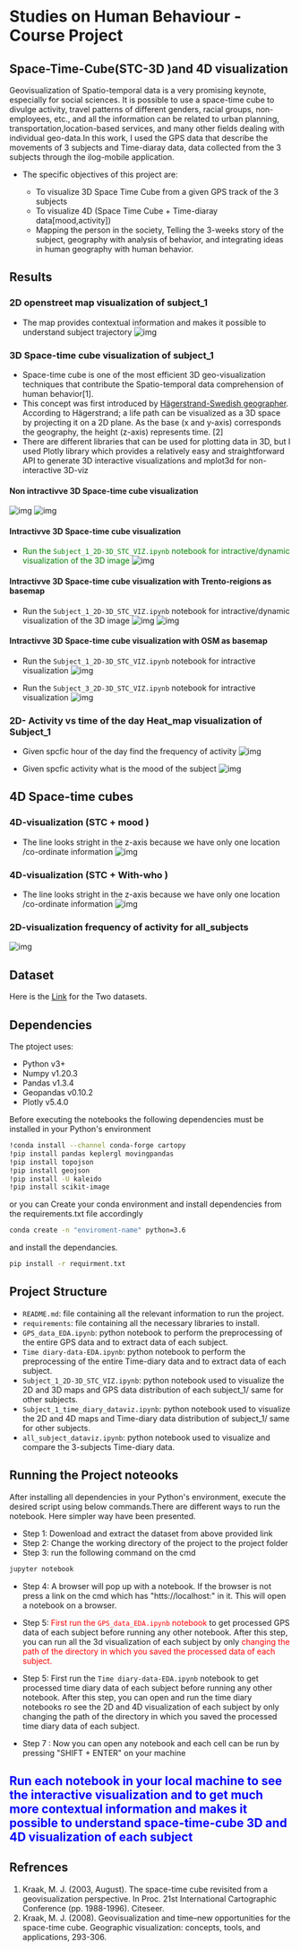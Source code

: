 # Studies on Human Behaviour -   Course Project
##  Space-Time-Cube(STC-3D )and 4D visualization

Geovisualization of Spatio-temporal data is a very promising keynote, especially for social sciences. It is possible to use a space-time cube to divulge activity, travel patterns of different genders, racial groups, non-employees, etc., and all the information can be related to urban planning, transportation,location-based services, and many other fields dealing with individual geo-data.In this work, I used the GPS data that describe the movements of 3 subjects and Time-diaray data, data collected from the 3 subjects through the ilog-mobile application. 

* The specific objectives of this project are:

  - To visualize 3D Space Time Cube from a given GPS track of the 3 subjects 
  - To visualize 4D (Space Time Cube + Time-diaray data[mood,activity])
  - Mapping the person in the society, Telling the 3-weeks story of the subject, geography with analysis of behavior, and integrating ideas in human geography with human behavior.

 
## Results
### 2D openstreet map visualization of subject_1
* The map provides contextual information and makes it possible to understand subject trajectory
![img](map_images/sub_1traj.png)

### 3D Space-time cube visualization of subject_1
* Space-time cube is one of the most efficient 3D geo-visualization techniques that contribute the Spatio-temporal data comprehension of human behavior[1].
* This concept was first introduced by [Hägerstrand-Swedish geographer](https://en.wikipedia.org/wiki/Torsten_H%C3%A4gerstrand). According to Hägerstrand; a life path can be visualized as a 3D space by projecting it on a 2D plane. As the base (x and y-axis) corresponds the geography, the height (z-axis) represents time. [2]
* There are different libraries that can be used for plotting data in 3D, but I used  Plotly library which provides a relatively easy and straightforward API to generate 3D interactive visualizations  and mplot3d for non-interactive 3D-viz
#### Non intractivve 3D Space-time cube visualization 
![img](map_images/sub13dmt.png)
![img](map_images/sub33dmt.png)
#### Intractivve 3D Space-time cube visualization 
* <font color="green"> Run the `Subject_1_2D-3D_STC_VIZ.ipynb`  notebook for intractive/dynamic visualization of the 3D image </font>
![img](map_images/sub_1-3d.png)
#### Intractivve 3D Space-time cube visualization with Trento-reigions as basemap
* Run the `Subject_1_2D-3D_STC_VIZ.ipynb`  notebook for intractive/dynamic visualization of the 3D image
![img](map_images/st3d.png)
![img](map_images/s3tr.png)

#### Intractivve 3D Space-time cube visualization with OSM as basemap
* Run the `Subject_1_2D-3D_STC_VIZ.ipynb` notebook for intractive visualization 
![img](map_images/s1osm3d.png)

* Run the `Subject_3_2D-3D_STC_VIZ.ipynb` notebook for intractive visualization 
![img](map_images/sub3.png)

### 2D-  Activity  vs time of the day Heat_map visualization of Subject_1
* Given spcfic hour of the day find the frequency of activity
![img](map_images/act.png)

* Given spcfic activity what is the mood of the subject
![img](map_images/mood.png)

## 4D Space-time cubes

### 4D-visualization (STC + mood )
* The line looks stright in the z-axis because we have only one location /co-ordinate information
![img](map_images/4dm.png)
### 4D-visualization (STC + With-who )
* The line looks stright in the z-axis because we have only one location /co-ordinate information
![img](map_images/4dw.png)

### 2D-visualization frequency of activity for all_subjects 
![img](map_images/3sub.png)
## Dataset  
Here is the [Link](https://drive.google.com/file/d/1CfC9VytolQJkGfcluuuo5vmLKWrj-XCq/view?usp=sharing) for the Two datasets.


## Dependencies
The ptoject uses:
- Python v3+
- Numpy v1.20.3
- Pandas v1.3.4
- Geopandas v0.10.2
- Plotly v5.4.0

Before executing the notebooks the following  dependencies must be installed in your Python's environment

```bash
!conda install --channel conda-forge cartopy 
!pip install pandas keplergl movingpandas 
!pip install topojson 
!pip install geojson
!pip install -U kaleido
!pip install scikit-image
```

or you can Create your conda environment and install dependencies from the requirements.txt file accordingly

```bash
conda create -n "enviroment-name" python=3.6
```

and install the dependancies.
```bash
pip install -r requirment.txt
```
## Project Structure
- `README.md`: file containing all the relevant information to run the project.
- `requirements`: file containing all the necessary libraries to install.
- `GPS_data_EDA.ipynb`: python notebook to perform the preprocessing of the entire GPS data and to extract data of each subject.
- `Time diary-data-EDA.ipynb`: python notebook to perform the preprocessing of the entire Time-diary data and to extract data of each subject.
- `Subject_1_2D-3D_STC_VIZ.ipynb`: python notebook used to visualize the 2D and 3D maps and GPS data distribution of each subject_1/ same for other subjects.
- `Subject_1_time_diary_dataviz.ipynb`: python notebook used to visualize the 2D and 4D maps and Time-diary  data distribution of subject_1/ same for other subjects.
- `all_subject_dataviz.ipynb`: python notebook used to visualize and compare the 3-subjects Time-diary data.


## Running the  Project noteooks

After installing all dependencies in your Python's environment, execute the desired script using below commands.There are different ways to run the notebook. Here simpler way have been presented. 

* Step 1: Dowenload and extract the dataset from above provided link  
* Step 2: Change the working directory of the project to the project folder
* Step 3: run the following command on the cmd
```bash
jupyter notebook
```
* Step 4: A browser will pop up with a notebook. If the browser is not press a link on the cmd which has "htts://localhost:" in it. This will open a notebook on a browser.
* Step 5: <font color="red">First run the `GPS_data_EDA.ipynb` notebook </font>to get processed GPS data of each subject before running any other notebook. After this step, you can run all the 3d visualization of each subject by only <font color="red">changing the path of the directory in which you saved the processed data of each subject.</font>
* Step 5: First run the `Time diary-data-EDA.ipynb` notebook to get processed time diary data of each subject before running any other notebook. After this step, you can open and run the time diary notebooks ro see the 2D and 4D visualization of each subject by only changing the path of the directory in which you saved the processed time diary data of each subject.

* Step 7 : Now you can open any notebook and each cell can be run by pressing "SHIFT + ENTER" on your machine

## <font color="blue"> Run each notebook in your local machine to see the interactive visualization and to get  much more contextual information and makes it possible to understand space-time-cube 3D and 4D visualization of each subject </font> 

## Refrences
1. Kraak, M. J. (2003, August). The space-time cube revisited from a geovisualization perspective. In Proc. 21st International Cartographic Conference (pp. 1988-1996). Citeseer.
2. Kraak, M. J. (2008). Geovisualization and time–new opportunities for the space-time cube. Geographic visualization: concepts, tools, and applications, 293-306.

